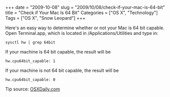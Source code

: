 +++
date = "2009-10-08"
slug = "2009/10/08/check-if-your-mac-is-64-bit"
title = "Check if Your Mac Is 64 Bit"
Categories = ["OS X", "Technology"]
Tags = ["OS X", "Snow Leopard"]
+++

Here's an easy way to determine whether or not your Mac is 64 bit capable. Open Terminal.app, which is located in /Applications/Utilities and type in:

`sysctl hw | grep 64bit`

If your machine is 64 bit capable, the result will be

`hw.cpu64bit_capable: 1`

If your machine is not 64 bit capable, the result will be

`hw.cpu64bit_capable: 0`

Tip source: [OSXDaily.com](http://osxdaily.com/2009/09/23/check-if-your-mac-is-64-bit-compatible-via-command-line/)

